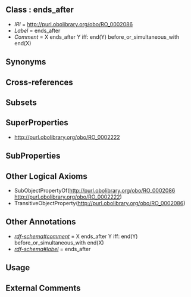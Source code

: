 
## Class : ends_after

 * *IRI* = http://purl.obolibrary.org/obo/RO_0002086
 * *Label* = ends_after
 * *Comment* = X ends_after Y iff: end(Y) before_or_simultaneous_with end(X)

## Synonyms


## Cross-references


## Subsets


## SuperProperties

 * <http://purl.obolibrary.org/obo/RO_0002222>

## SubProperties


## Other Logical Axioms

 * SubObjectPropertyOf(<http://purl.obolibrary.org/obo/RO_0002086> <http://purl.obolibrary.org/obo/RO_0002222>)
 * TransitiveObjectProperty(<http://purl.obolibrary.org/obo/RO_0002086>)

## Other Annotations

 * *[rdf-schema#comment](../../nt/rdf-schema#comment.md)* = X ends_after Y iff: end(Y) before_or_simultaneous_with end(X)
 * *[rdf-schema#label](../../el/rdf-schema#label.md)* = ends_after

## Usage


## External Comments

